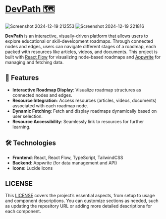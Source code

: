 # [ DevPath 🗺️](https://devpath.netlify.app)

![Screenshot 2024-12-19 212553](https://github.com/user-attachments/assets/b640b400-5c98-46e5-bbb2-b135c2db6edf)
![Screenshot 2024-12-19 221816](https://github.com/user-attachments/assets/fc41421f-9238-48cc-ab8f-151281e46b1a)

**DevPath** is an interactive, visually-driven platform that allows users to explore educational or skill-development roadmaps. Through connected nodes and edges, users can navigate different stages of a roadmap, each packed with resources like articles, videos, and documents. This project is built with [React Flow](https://reactflow.dev/) for visualizing node-based roadmaps and [Appwrite](https://appwrite.io/) for managing and fetching data.

## 🚀 Features

- **Interactive Roadmap Display**: Visualize roadmap structures as connected nodes and edges.
- **Resource Integration**: Access resources (articles, videos, documents) associated with each roadmap node.
- **Dynamic Fetching**: Fetch and display roadmaps dynamically based on user selection.
- **Resource Accessibility**: Seamlessly link to resources for further learning.

## 🛠️ Technologies

- **Frontend**: React, React Flow, TypeScript, TailwindCSS
- **Backend**: Appwrite (for data management and API)
- **Icons**: Lucide Icons

## LICENSE

This [LICENSE](LICENSE) covers the project’s essential aspects, from setup to usage and component descriptions. You can customize sections as needed, such as updating the repository URL or adding more detailed descriptions for each component.

